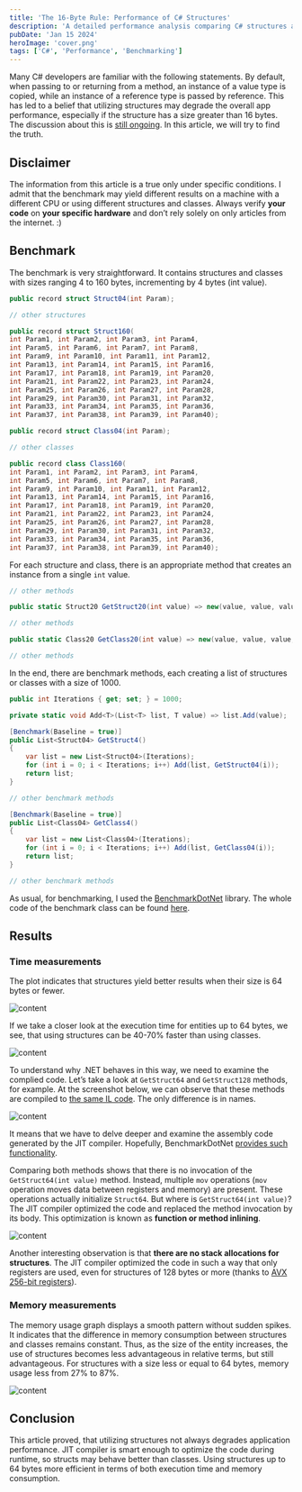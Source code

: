```yaml
---
title: 'The 16-Byte Rule: Performance of C# Structures'
description: 'A detailed performance analysis comparing C# structures and classes of different sizes, challenging common assumptions about the 16-byte rule'
pubDate: 'Jan 15 2024'
heroImage: 'cover.png'
tags: ['C#', 'Performance', 'Benchmarking']
---
```


Many C# developers are familiar with the following statements. By default, when passing to or returning from a method, an instance of a value type is copied, while an instance of a reference type is passed by reference. This has led to a belief that utilizing structures may degrade the overall app performance, especially if the structure has a size greater than 16 bytes. The discussion about this is [still ongoing](https://www.reddit.com/r/csharp/comments/yhsjjf/only_use_structs_if_they_are_under_16_bytes_but/). In this article, we will try to find the truth.

## Disclaimer

The information from this article is а true only under specific conditions. I admit that the benchmark may yield different results on a machine with a different CPU or using different structures and classes. Always verify **your code** on **your specific hardware** and don’t rely solely on only articles from the internet. :)

## Benchmark

The benchmark is very straightforward.  It contains structures and classes with sizes ranging 4 to 160 bytes, incrementing by 4 bytes (int value).

``` cs
public record struct Struct04(int Param);

// other structures

public record struct Struct160(
int Param1, int Param2, int Param3, int Param4, 
int Param5, int Param6, int Param7, int Param8, 
int Param9, int Param10, int Param11, int Param12, 
int Param13, int Param14, int Param15, int Param16, 
int Param17, int Param18, int Param19, int Param20, 
int Param21, int Param22, int Param23, int Param24, 
int Param25, int Param26, int Param27, int Param28,
int Param29, int Param30, int Param31, int Param32, 
int Param33, int Param34, int Param35, int Param36, 
int Param37, int Param38, int Param39, int Param40);

public record struct Class04(int Param);

// other classes

public record class Class160(
int Param1, int Param2, int Param3, int Param4, 
int Param5, int Param6, int Param7, int Param8, 
int Param9, int Param10, int Param11, int Param12,
int Param13, int Param14, int Param15, int Param16, 
int Param17, int Param18, int Param19, int Param20, 
int Param21, int Param22, int Param23, int Param24, 
int Param25, int Param26, int Param27, int Param28,
int Param29, int Param30, int Param31, int Param32, 
int Param33, int Param34, int Param35, int Param36, 
int Param37, int Param38, int Param39, int Param40);
```

For each structure and class, there is an appropriate method that creates an instance from a single `int` value.

``` cs
// other methods

public static Struct20 GetStruct20(int value) => new(value, value, value, value, value);

// other methods

public static Class20 GetClass20(int value) => new(value, value, value, value, value);

// other methods
```

In the end, there are benchmark methods, each creating a list of structures or classes with a size of 1000.

``` cs
public int Iterations { get; set; } = 1000;

private static void Add<T>(List<T> list, T value) => list.Add(value);

[Benchmark(Baseline = true)]
public List<Struct04> GetStruct4()
{
    var list = new List<Struct04>(Iterations);
    for (int i = 0; i < Iterations; i++) Add(list, GetStruct04(i));
    return list;
}

// other benchmark methods

[Benchmark(Baseline = true)]
public List<Class04> GetClass4()
{
    var list = new List<Class04>(Iterations);
    for (int i = 0; i < Iterations; i++) Add(list, GetClass04(i));
    return list;
}

// other benchmark methods
```

As usual, for benchmarking, I used the [BenchmarkDotNet](https://github.com/dotnet/BenchmarkDotNet) library. The whole code of the benchmark class can be found [here](https://github.com/alexeyfv/class-vs-struct).

## Results

### Time measurements

The plot indicates that structures yield better results when their size is 64 bytes or fewer.

<img src="{{site.baseurl}}/assets/2024/01/2024-01-15-class-vs-struct/image1.png" alt="content">

If we take a closer look at the execution time for entities up to 64 bytes, we see, that using structures can be 40-70% faster than using classes.

<img src="{{site.baseurl}}/assets/2024/01/2024-01-15-class-vs-struct/image2.png" alt="content">

To understand why .NET behaves in this way, we need to examine the complied code. Let’s take a look at `GetStruct64` and `GetStruct128` methods, for example. At the screenshot below, we can observe that these methods are compiled to [the same IL code](https://sharplab.io/#gist:d1ddca6000c43cd364b84c894ce74528). The only difference is in names.

<img src="{{site.baseurl}}/assets/2024/01/2024-01-15-class-vs-struct/image3.png" alt="content">

It means that we have to delve deeper and examine the assembly code generated by the JIT compiler. Hopefully, BenchmarkDotNet [provides such functionality](https://benchmarkdotnet.org/articles/features/disassembler.html).

Comparing both methods shows that there is no invocation of the `GetStruct64(int value)` method. Instead, multiple  `mov` operations (`mov` operation moves data between registers and memory) are present. These operations actually initialize `Struct64`. But where is `GetStruct64(int value)`? The JIT compiler optimized the code and replaced the method invocation by its body. This optimization is known as **function or method inlining**.

<img src="{{site.baseurl}}/assets/2024/01/2024-01-15-class-vs-struct/image4.png" alt="content">

Another interesting observation is that **there are no stack allocations for structures**. The JIT compiler optimized the code in such a way that only registers are used, even for structures of 128 bytes or more (thanks to [AVX 256-bit registers](https://en.wikipedia.org/wiki/Advanced_Vector_Extensions)).

### Memory measurements

The memory usage graph displays a smooth pattern without sudden spikes. It indicates that the difference in memory consumption between structures and classes remains constant. Thus, as the size of the entity increases, the use of structures becomes less advantageous in relative terms, but still advantageous. For structures with a size less or equal to 64 bytes, memory usage less from 27% to 87%.

<img src="{{site.baseurl}}/assets/2024/01/2024-01-15-class-vs-struct/image5.png" alt="content">

## Conclusion

This article proved, that utilizing structures not always degrades application performance. JIT compiler is smart enough to optimize the code during runtime, so structs may behave better than classes. Using structures up to 64 bytes more efficient in terms of both execution time and memory consumption.
